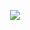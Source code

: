 <p align="center">
  <img src="https://github.com/user-attachments/assets/5f852f29-6a68-400c-9b25-71f843f24060">
</p>
